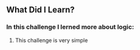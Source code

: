 ## What Did I Learn?

### In this challenge I lerned more about logic:

1. This challenge is very simple